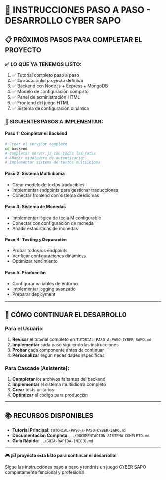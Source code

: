 # 🚀 INSTRUCCIONES PASO A PASO - DESARROLLO CYBER SAPO

## 📋 PRÓXIMOS PASOS PARA COMPLETAR EL PROYECTO

### ✅ **LO QUE YA TENEMOS LISTO:**
1. ✅ Tutorial completo paso a paso
2. ✅ Estructura del proyecto definida
3. ✅ Backend con Node.js + Express + MongoDB
4. ✅ Modelo de configuración completo
5. ✅ Panel de administración HTML
6. ✅ Frontend del juego HTML
7. ✅ Sistema de configuración dinámica

### 🔄 **SIGUIENTES PASOS A IMPLEMENTAR:**

#### **Paso 1: Completar el Backend**
```bash
# Crear el servidor completo
cd backend
# Completar server.js con todas las rutas
# Añadir middleware de autenticación
# Implementar sistema de textos multiidioma
```

#### **Paso 2: Sistema Multiidioma**
- Crear modelo de textos traducibles
- Implementar endpoints para gestionar traducciones
- Conectar frontend con sistema de idiomas

#### **Paso 3: Sistema de Monedas**
- Implementar lógica de tecla M configurable
- Conectar con configuración de moneda
- Añadir estadísticas de monedas

#### **Paso 4: Testing y Depuración**
- Probar todos los endpoints
- Verificar configuraciones dinámicas
- Optimizar rendimiento

#### **Paso 5: Producción**
- Configurar variables de entorno
- Implementar logging avanzado
- Preparar deployment

---

## 🎯 **CÓMO CONTINUAR EL DESARROLLO**

### **Para el Usuario:**
1. **Revisar** el tutorial completo en `TUTORIAL-PASO-A-PASO-CYBER-SAPO.md`
2. **Implementar** cada paso siguiendo las instrucciones
3. **Probar** cada componente antes de continuar
4. **Personalizar** según necesidades específicas

### **Para Cascade (Asistente):**
1. **Completar** los archivos faltantes del backend
2. **Implementar** el sistema multiidioma completo
3. **Crear** tests unitarios
4. **Optimizar** el código para producción

---

## 📚 **RECURSOS DISPONIBLES**

- **Tutorial Principal**: `TUTORIAL-PASO-A-PASO-CYBER-SAPO.md`
- **Documentación Completa**: `../DOCUMENTACION-SISTEMA-COMPLETO.md`
- **Guía Rápida**: `../GUIA-RAPIDA-INICIO.md`

---

**🎮 ¡El proyecto está listo para continuar el desarrollo!**

Sigue las instrucciones paso a paso y tendrás un juego CYBER SAPO completamente funcional y profesional.
